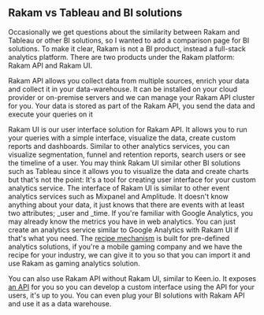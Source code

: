 ## Rakam vs Tableau and BI solutions

Occasionally we get questions about the similarity between Rakam and Tableau or other BI solutions, 
so I wanted to add a comparison page for BI solutions. To make it clear, Rakam is not a BI product, instead a full-stack analytics platform.
There are two products under the Rakam platform: Rakam API and Rakam UI. 

Rakam API allows you collect data from multiple sources, enrich your data and collect it in your data-warehouse.
It can be installed on your cloud provider or on-premise servers and we can manage your Rakam API cluster for you. 
Your data is stored as part of the Rakam API, you send the data and execute your queries on it

Rakam UI is our user interface solution for Rakam API. It allows you to run your queries with a simple interface, visualize the data,
create custom reports and dashboards. Similar to other analytics services, you can visualize segmentation, funnel and retention reports, 
search users or see the timeline of a user. You may think Rakam UI similar other BI solutions such as Tableau since it allows you to
visualize the data and create charts but that's not the point: 
It's a tool for creating user interface for your custom analytics service. 
The interface of Rakam UI is similar to other event analytics services such as Mixpanel and Amplitude. 
It doesn't know anything about your data, it just knows that there are events with at least two attributes; _user and _time. 
If you're familiar with Google Analytics, you may already know the metrics you have in web analytics. 
You can just create an analytics service similar to Google Analytics with Rakam UI if that's what you need. 
The [recipe mechanism](/doc/buremba/rakam-wiki/master/Rakam-BI/Recipes) is built for pre-defined analytics solutions, 
if you're a mobile gaming company and we have the recipe for your industry, 
we can give it to you so that you can import it and use Rakam as gaming analytics solution.

You can also use Rakam API without Rakam UI, similar to Keen.io. It exposes [an API](//api.rakam.io) 
for you so you can develop a custom interface using the API for your users, it's up to you. 
You can even plug your BI solutions with Rakam API and use it as a data warehouse.


